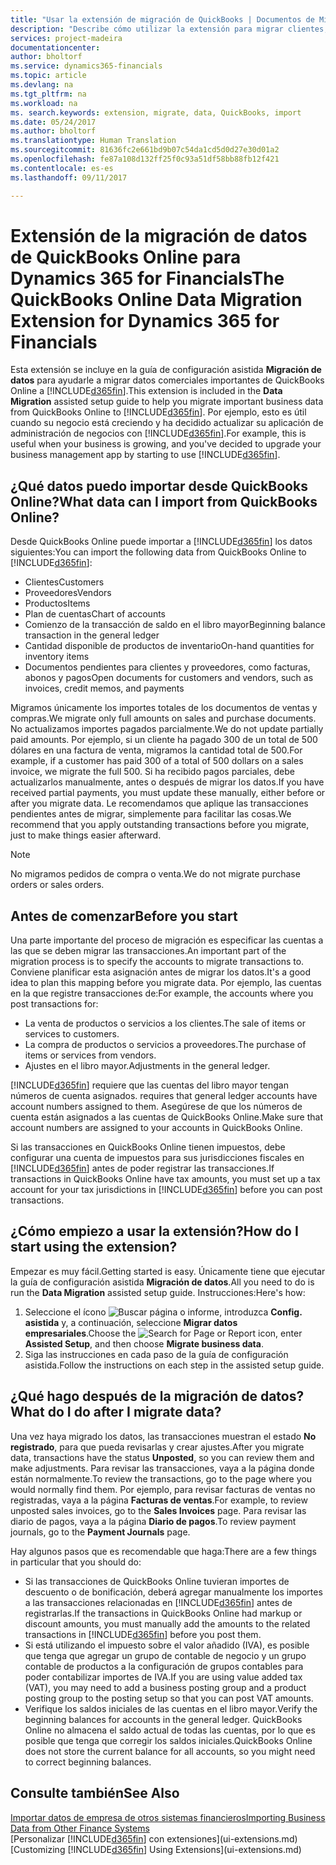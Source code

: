 ```yaml
---
title: "Usar la extensión de migración de QuickBooks | Documentos de Microsoft"
description: "Describe cómo utilizar la extensión para migrar clientes, proveedores, elementos y cuentas de QuickBooks Online a Financials."
services: project-madeira
documentationcenter: 
author: bholtorf
ms.service: dynamics365-financials
ms.topic: article
ms.devlang: na
ms.tgt_pltfrm: na
ms.workload: na
ms. search.keywords: extension, migrate, data, QuickBooks, import
ms.date: 05/24/2017
ms.author: bholtorf
ms.translationtype: Human Translation
ms.sourcegitcommit: 81636fc2e661bd9b07c54da1cd5d0d27e30d01a2
ms.openlocfilehash: fe87a108d132ff25f0c93a51df58bb88fb12f421
ms.contentlocale: es-es
ms.lasthandoff: 09/11/2017

---
```


# <a name="the-quickbooks-online-data-migration-extension-for-dynamics-365-for-financials"></a><span data-ttu-id="21f1c-103">Extensión de la migración de datos de QuickBooks Online para Dynamics 365 for Financials</span><span class="sxs-lookup"><span data-stu-id="21f1c-103">The QuickBooks Online Data Migration Extension for Dynamics 365 for Financials</span></span>
<span data-ttu-id="21f1c-104">Esta extensión se incluye en la guía de configuración asistida **Migración de datos** para ayudarle a migrar datos comerciales importantes de QuickBooks Online a [!INCLUDE[d365fin](includes/d365fin_md.md)].</span><span class="sxs-lookup"><span data-stu-id="21f1c-104">This extension is included in the **Data Migration** assisted setup guide to help you migrate important business data from QuickBooks Online to [!INCLUDE[d365fin](includes/d365fin_md.md)].</span></span> <span data-ttu-id="21f1c-105">Por ejemplo, esto es útil cuando su negocio está creciendo y ha decidido actualizar su aplicación de administración de negocios con [!INCLUDE[d365fin](includes/d365fin_md.md)].</span><span class="sxs-lookup"><span data-stu-id="21f1c-105">For example, this is useful when your business is growing, and you've decided to upgrade your business management app by starting to use [!INCLUDE[d365fin](includes/d365fin_md.md)].</span></span>

## <a name="what-data-can-i-import-from-quickbooks-online"></a><span data-ttu-id="21f1c-106">¿Qué datos puedo importar desde QuickBooks Online?</span><span class="sxs-lookup"><span data-stu-id="21f1c-106">What data can I import from QuickBooks Online?</span></span>
<span data-ttu-id="21f1c-107">Desde QuickBooks Online puede importar a [!INCLUDE[d365fin](includes/d365fin_md.md)] los datos siguientes:</span><span class="sxs-lookup"><span data-stu-id="21f1c-107">You can import the following data from QuickBooks Online to [!INCLUDE[d365fin](includes/d365fin_md.md)]:</span></span>  

* <span data-ttu-id="21f1c-108">Clientes</span><span class="sxs-lookup"><span data-stu-id="21f1c-108">Customers</span></span>
* <span data-ttu-id="21f1c-109">Proveedores</span><span class="sxs-lookup"><span data-stu-id="21f1c-109">Vendors</span></span>
* <span data-ttu-id="21f1c-110">Productos</span><span class="sxs-lookup"><span data-stu-id="21f1c-110">Items</span></span>
* <span data-ttu-id="21f1c-111">Plan de cuentas</span><span class="sxs-lookup"><span data-stu-id="21f1c-111">Chart of accounts</span></span> 
* <span data-ttu-id="21f1c-112">Comienzo de la transacción de saldo en el libro mayor</span><span class="sxs-lookup"><span data-stu-id="21f1c-112">Beginning balance transaction in the general ledger</span></span>
* <span data-ttu-id="21f1c-113">Cantidad disponible de productos de inventario</span><span class="sxs-lookup"><span data-stu-id="21f1c-113">On-hand quantities for inventory items</span></span>
* <span data-ttu-id="21f1c-114">Documentos pendientes para clientes y proveedores, como facturas, abonos y pagos</span><span class="sxs-lookup"><span data-stu-id="21f1c-114">Open documents for customers and vendors, such as invoices, credit memos, and payments</span></span>

<span data-ttu-id="21f1c-115">Migramos únicamente los importes totales de los documentos de ventas y compras.</span><span class="sxs-lookup"><span data-stu-id="21f1c-115">We migrate only full amounts on sales and purchase documents.</span></span> <span data-ttu-id="21f1c-116">No actualizamos importes pagados parcialmente.</span><span class="sxs-lookup"><span data-stu-id="21f1c-116">We do not update partially paid amounts.</span></span> <span data-ttu-id="21f1c-117">Por ejemplo, si un cliente ha pagado 300 de un total de 500 dólares en una factura de venta, migramos la cantidad total de 500.</span><span class="sxs-lookup"><span data-stu-id="21f1c-117">For example, if a customer has paid 300 of a total of 500 dollars on a sales invoice, we migrate the full 500.</span></span> <span data-ttu-id="21f1c-118">Si ha recibido pagos parciales, debe actualizarlos manualmente, antes o después de migrar los datos.</span><span class="sxs-lookup"><span data-stu-id="21f1c-118">If you have received partial payments, you must update these manually, either before or after you migrate data.</span></span> <span data-ttu-id="21f1c-119">Le recomendamos que aplique las transacciones pendientes antes de migrar, simplemente para facilitar las cosas.</span><span class="sxs-lookup"><span data-stu-id="21f1c-119">We recommend that you apply outstanding transactions before you migrate, just to make things easier afterward.</span></span>

> [!NOTE]  
>   <span data-ttu-id="21f1c-120">No migramos pedidos de compra o venta.</span><span class="sxs-lookup"><span data-stu-id="21f1c-120">We do not migrate purchase orders or sales orders.</span></span>

## <a name="before-you-start"></a><span data-ttu-id="21f1c-121">Antes de comenzar</span><span class="sxs-lookup"><span data-stu-id="21f1c-121">Before you start</span></span>
<span data-ttu-id="21f1c-122">Una parte importante del proceso de migración es especificar las cuentas a las que se deben migrar las transacciones.</span><span class="sxs-lookup"><span data-stu-id="21f1c-122">An important part of the migration process is to specify the accounts to migrate transactions to.</span></span> <span data-ttu-id="21f1c-123">Conviene planificar esta asignación antes de migrar los datos.</span><span class="sxs-lookup"><span data-stu-id="21f1c-123">It's a good idea to plan this mapping before you migrate data.</span></span> <span data-ttu-id="21f1c-124">Por ejemplo, las cuentas en la que registre transacciones de:</span><span class="sxs-lookup"><span data-stu-id="21f1c-124">For example, the accounts where you post transactions for:</span></span>  
  
* <span data-ttu-id="21f1c-125">La venta de productos o servicios a los clientes.</span><span class="sxs-lookup"><span data-stu-id="21f1c-125">The sale of items or services to customers.</span></span>
* <span data-ttu-id="21f1c-126">La compra de productos o servicios a proveedores.</span><span class="sxs-lookup"><span data-stu-id="21f1c-126">The purchase of items or services from vendors.</span></span>  
* <span data-ttu-id="21f1c-127">Ajustes en el libro mayor.</span><span class="sxs-lookup"><span data-stu-id="21f1c-127">Adjustments in the general ledger.</span></span>  

[!INCLUDE[d365fin](includes/d365fin_md.md)]<span data-ttu-id="21f1c-128"> requiere que las cuentas del libro mayor tengan números de cuenta asignados.</span><span class="sxs-lookup"><span data-stu-id="21f1c-128"> requires that general ledger accounts have account numbers assigned to them.</span></span> <span data-ttu-id="21f1c-129">Asegúrese de que los números de cuenta están asignados a las cuentas de QuickBooks Online.</span><span class="sxs-lookup"><span data-stu-id="21f1c-129">Make sure that account numbers are assigned to your accounts in QuickBooks Online.</span></span>

<span data-ttu-id="21f1c-130">Si las transacciones en QuickBooks Online tienen impuestos, debe configurar una cuenta de impuestos para sus jurisdicciones fiscales en [!INCLUDE[d365fin](includes/d365fin_md.md)] antes de poder registrar las transacciones.</span><span class="sxs-lookup"><span data-stu-id="21f1c-130">If transactions in QuickBooks Online have tax amounts, you must set up a tax account for your tax jurisdictions in [!INCLUDE[d365fin](includes/d365fin_md.md)] before you can post transactions.</span></span>

## <a name="how-do-i-start-using-the-extension"></a><span data-ttu-id="21f1c-131">¿Cómo empiezo a usar la extensión?</span><span class="sxs-lookup"><span data-stu-id="21f1c-131">How do I start using the extension?</span></span>
<span data-ttu-id="21f1c-132">Empezar es muy fácil.</span><span class="sxs-lookup"><span data-stu-id="21f1c-132">Getting started is easy.</span></span> <span data-ttu-id="21f1c-133">Únicamente tiene que ejecutar la guía de configuración asistida **Migración de datos**.</span><span class="sxs-lookup"><span data-stu-id="21f1c-133">All you need to do is run the **Data Migration** assisted setup guide.</span></span> <span data-ttu-id="21f1c-134">Instrucciones:</span><span class="sxs-lookup"><span data-stu-id="21f1c-134">Here's how:</span></span>

1. <span data-ttu-id="21f1c-135">Seleccione el ícono ![Buscar página o informe](media/ui-search/search_small.png "Buscar página o informe"), introduzca **Config. asistida** y, a continuación, seleccione **Migrar datos empresariales**.</span><span class="sxs-lookup"><span data-stu-id="21f1c-135">Choose the ![Search for Page or Report](media/ui-search/search_small.png "Search for Page or Report icon") icon, enter **Assisted Setup**, and then choose **Migrate business data**.</span></span>
2. <span data-ttu-id="21f1c-136">Siga las instrucciones en cada paso de la guía de configuración asistida.</span><span class="sxs-lookup"><span data-stu-id="21f1c-136">Follow the instructions on each step in the assisted setup guide.</span></span>

## <a name="what-do-i-do-after-i-migrate-data"></a><span data-ttu-id="21f1c-137">¿Qué hago después de la migración de datos?</span><span class="sxs-lookup"><span data-stu-id="21f1c-137">What do I do after I migrate data?</span></span>
<span data-ttu-id="21f1c-138">Una vez haya migrado los datos, las transacciones muestran el estado **No registrado**, para que pueda revisarlas y crear ajustes.</span><span class="sxs-lookup"><span data-stu-id="21f1c-138">After you migrate data, transactions have the status **Unposted**, so you can review them and make adjustments.</span></span> <span data-ttu-id="21f1c-139">Para revisar las transacciones, vaya a la página donde están normalmente.</span><span class="sxs-lookup"><span data-stu-id="21f1c-139">To review the transactions, go to the page where you would normally find them.</span></span> <span data-ttu-id="21f1c-140">Por ejemplo, para revisar facturas de ventas no registradas, vaya a la página **Facturas de ventas**.</span><span class="sxs-lookup"><span data-stu-id="21f1c-140">For example, to review unposted sales invoices, go to the **Sales Invoices** page.</span></span> <span data-ttu-id="21f1c-141">Para revisar las diario de pagos, vaya a la página **Diario de pagos**.</span><span class="sxs-lookup"><span data-stu-id="21f1c-141">To review payment journals, go to the **Payment Journals** page.</span></span>   

<span data-ttu-id="21f1c-142">Hay algunos pasos que es recomendable que haga:</span><span class="sxs-lookup"><span data-stu-id="21f1c-142">There are a few things in particular that you should do:</span></span>

* <span data-ttu-id="21f1c-143">Si las transacciones de QuickBooks Online tuvieran importes de descuento o de bonificación, deberá agregar manualmente los importes a las transacciones relacionadas en [!INCLUDE[d365fin](includes/d365fin_md.md)] antes de registrarlas.</span><span class="sxs-lookup"><span data-stu-id="21f1c-143">If the transactions in QuickBooks Online had markup or discount amounts, you must manually add the amounts to the related transactions in [!INCLUDE[d365fin](includes/d365fin_md.md)] before you post them.</span></span>
* <span data-ttu-id="21f1c-144">Si está utilizando el impuesto sobre el valor añadido (IVA), es posible que tenga que agregar un grupo de contable de negocio y un grupo contable de productos a la configuración de grupos contables para poder contabilizar importes de IVA.</span><span class="sxs-lookup"><span data-stu-id="21f1c-144">If you are using value added tax (VAT), you may need to add a business posting group and a product posting group to the posting setup so that you can post VAT amounts.</span></span>
* <span data-ttu-id="21f1c-145">Verifique los saldos iniciales de las cuentas en el libro mayor.</span><span class="sxs-lookup"><span data-stu-id="21f1c-145">Verify the beginning balances for accounts in the general ledger.</span></span> <span data-ttu-id="21f1c-146">QuickBooks Online no almacena el saldo actual de todas las cuentas, por lo que es posible que tenga que corregir los saldos iniciales.</span><span class="sxs-lookup"><span data-stu-id="21f1c-146">QuickBooks Online does not store the current balance for all accounts, so you might need to correct beginning balances.</span></span>

## <a name="see-also"></a><span data-ttu-id="21f1c-147">Consulte también</span><span class="sxs-lookup"><span data-stu-id="21f1c-147">See Also</span></span>
[<span data-ttu-id="21f1c-148">Importar datos de empresa de otros sistemas financieros</span><span class="sxs-lookup"><span data-stu-id="21f1c-148">Importing Business Data from Other Finance Systems</span></span>](upload-data.md)  
<span data-ttu-id="21f1c-149">[Personalizar [!INCLUDE[d365fin](includes/d365fin_md.md)] con extensiones](ui-extensions.md)</span><span class="sxs-lookup"><span data-stu-id="21f1c-149">[Customizing [!INCLUDE[d365fin](includes/d365fin_md.md)] Using Extensions](ui-extensions.md)</span></span>  

